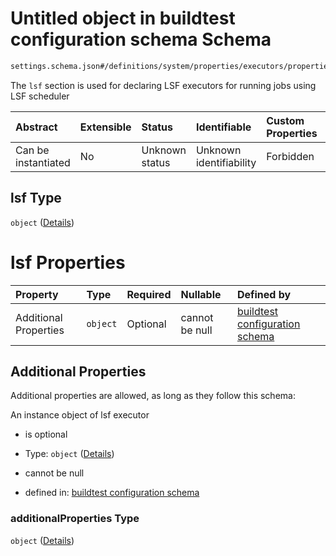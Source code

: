 # Untitled object in buildtest configuration schema Schema

```txt
settings.schema.json#/definitions/system/properties/executors/properties/lsf
```

The `lsf` section is used for declaring LSF executors for running jobs using LSF scheduler

| Abstract            | Extensible | Status         | Identifiable            | Custom Properties | Additional Properties | Access Restrictions | Defined In                                                                   |
| :------------------ | :--------- | :------------- | :---------------------- | :---------------- | :-------------------- | :------------------ | :--------------------------------------------------------------------------- |
| Can be instantiated | No         | Unknown status | Unknown identifiability | Forbidden         | Allowed               | none                | [settings.schema.json\*](../out/settings.schema.json "open original schema") |

## lsf Type

`object` ([Details](settings-definitions-system-properties-executors-properties-lsf.md))

# lsf Properties

| Property              | Type     | Required | Nullable       | Defined by                                                                                                                                                        |
| :-------------------- | :------- | :------- | :------------- | :---------------------------------------------------------------------------------------------------------------------------------------------------------------- |
| Additional Properties | `object` | Optional | cannot be null | [buildtest configuration schema](settings-definitions-lsf.md "settings.schema.json#/definitions/system/properties/executors/properties/lsf/additionalProperties") |

## Additional Properties

Additional properties are allowed, as long as they follow this schema:

An instance object of lsf executor

*   is optional

*   Type: `object` ([Details](settings-definitions-lsf.md))

*   cannot be null

*   defined in: [buildtest configuration schema](settings-definitions-lsf.md "settings.schema.json#/definitions/system/properties/executors/properties/lsf/additionalProperties")

### additionalProperties Type

`object` ([Details](settings-definitions-lsf.md))
